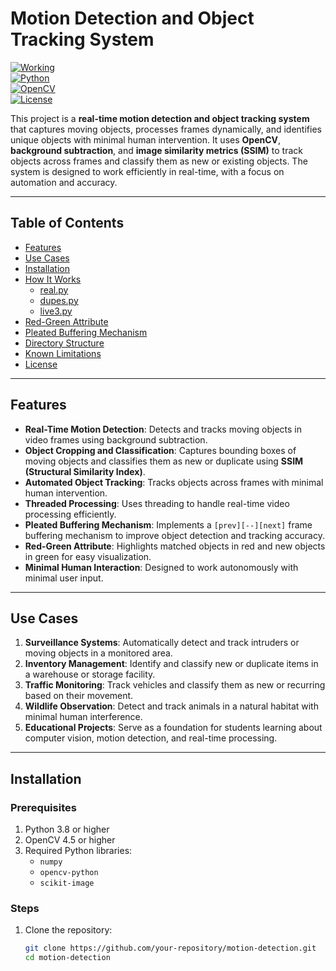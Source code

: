 # **Motion Detection and Object Tracking System**

[![Working](https://img.shields.io/badge/Status-Working-brightgreen)](https://github.com/your-repository)  
[![Python](https://img.shields.io/badge/Python-3.8%2B-blue)](https://www.python.org/downloads/)  
[![OpenCV](https://img.shields.io/badge/OpenCV-4.5%2B-yellowgreen)](https://opencv.org/)  
[![License](https://img.shields.io/badge/License-MIT-lightgrey)](LICENSE)

This project is a **real-time motion detection and object tracking system** that captures moving objects, processes frames dynamically, and identifies unique objects with minimal human intervention. It uses **OpenCV**, **background subtraction**, and **image similarity metrics (SSIM)** to track objects across frames and classify them as new or existing objects. The system is designed to work efficiently in real-time, with a focus on automation and accuracy.

---

## **Table of Contents**
- [Features](#features)
- [Use Cases](#use-cases)
- [Installation](#installation)
- [How It Works](#how-it-works)
  - [real.py](#realpy)
  - [dupes.py](#dupespy)
  - [live3.py](#live3py)
- [Red-Green Attribute](#red-green-attribute)
- [Pleated Buffering Mechanism](#pleated-buffering-mechanism)
- [Directory Structure](#directory-structure)
- [Known Limitations](#known-limitations)
- [License](#license)

---

## **Features**
- **Real-Time Motion Detection**: Detects and tracks moving objects in video frames using background subtraction.
- **Object Cropping and Classification**: Captures bounding boxes of moving objects and classifies them as new or duplicate using **SSIM (Structural Similarity Index)**.
- **Automated Object Tracking**: Tracks objects across frames with minimal human intervention.
- **Threaded Processing**: Uses threading to handle real-time video processing efficiently.
- **Pleated Buffering Mechanism**: Implements a `[prev][--][next]` frame buffering mechanism to improve object detection and tracking accuracy.
- **Red-Green Attribute**: Highlights matched objects in red and new objects in green for easy visualization.
- **Minimal Human Interaction**: Designed to work autonomously with minimal user input.

---

## **Use Cases**
1. **Surveillance Systems**: Automatically detect and track intruders or moving objects in a monitored area.
2. **Inventory Management**: Identify and classify new or duplicate items in a warehouse or storage facility.
3. **Traffic Monitoring**: Track vehicles and classify them as new or recurring based on their movement.
4. **Wildlife Observation**: Detect and track animals in a natural habitat with minimal human interference.
5. **Educational Projects**: Serve as a foundation for students learning about computer vision, motion detection, and real-time processing.

---

## **Installation**

### **Prerequisites**
1. Python 3.8 or higher
2. OpenCV 4.5 or higher
3. Required Python libraries:
   - `numpy`
   - `opencv-python`
   - `scikit-image`

### **Steps**
1. Clone the repository:
   ```bash
   git clone https://github.com/your-repository/motion-detection.git
   cd motion-detection
